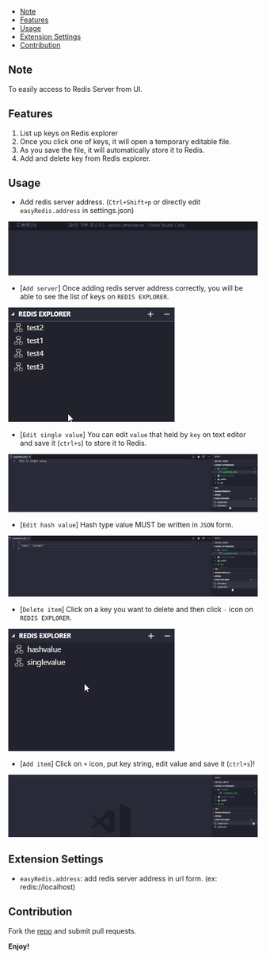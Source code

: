 <!-- TOC -->

- [Note](#note)
- [Features](#features)
- [Usage](#usage)
- [Extension Settings](#extension-settings)
- [Contribution](#contribution)

<!-- /TOC -->

## Note

To easily access to Redis Server from UI.

## Features

1. List up keys on Redis explorer
2. Once you click one of keys, it will open a temporary editable file.
3. As you save the file, it will automatically store it to Redis.
4. Add and delete key from Redis explorer.

## Usage

- Add redis server address. (`Ctrl+Shift+p` or directly edit `easyRedis.address` in settings.json)

![add redis server](images/addredisserver.gif)

- [`Add server`] Once adding redis server address correctly, you will be able to see the list of keys on `REDIS EXPLORER`.

![redis explorer](images/redisexplorer.png)

- [`Edit single value`] You can edit `value` that held by `key` on text editor and save it (`ctrl+s`) to store it to Redis.

![edit single item](images/editsingle.gif)

- [`Edit hash value`] Hash type value MUST be written in `JSON` form.

![edit hash item](images/edithash.gif)

- [`Delete item`] Click on a key you want to delete and then click `-` icon on `REDIS EXPLORER`.

![delete item](images/deleteitem.gif)

- [`Add item`] Click on `+` icon, put key string, edit value and save it (`ctrl+s`)!

![add item](images/additem.gif)

## Extension Settings

- `easyRedis.address`: add redis server address in url form. (ex: redis://localhost)

## Contribution

Fork the [repo](https://github.com/yellowgg2/easy-redis) and submit pull requests.

**Enjoy!**
